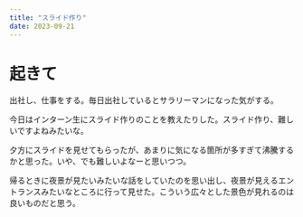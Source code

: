 ```yaml
---
title: "スライド作り"
date: 2023-09-21
---
```



# 起きて
出社し、仕事をする。毎日出社しているとサラリーマンになった気がする。

今日はインターン生にスライド作りのことを教えたりした。スライド作り、難しいですよねみたいな。


夕方にスライドを見せてもらったが、あまりに気になる箇所が多すぎて沸騰するかと思った。いや、でも難しいよなーと思いつつ。

帰るときに夜景が見たいみたいな話をしていたのを思い出し、夜景が見えるエントランスみたいなところに行って見せた。こういう広々とした景色が見れるのは良いものだと思う。